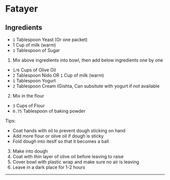 
# Fatayer


<!-- ---
title: Basque Burnt Cheescake
category: Baking
description: 
image: basque.jpg
size: 1 10" Cake
time: 1.5 hour
author: Molly Baz
source: https://www.bonappetit.com/recipe/basque-burnt-cheesecake
veggie: ✓
sweet: ✓
--- -->

## Ingredients

* `1` Tablespoon Yeast (Or one packet)
*  1 Cup of milk (warm)
* `1` Tablespoon of Sugar

1. Mix above ingredients into bowl, then add below ingredients one by one

* `1/6` Cups of Olive Oil
* `2` Tablespoon Nido OR `1` Cup of milk (warm)
* `1` Tablespoon Yogurt 
* `2` Tablespoon Cream (Gishta, Can subsitute with yogurt if not available

2. Mix in the flour
* `3` Cups of Flour
* `0.75` Tablespoon of baking powder

Tips:
* Coat hands with oil to prevent dough sticking on hand
* Add more flour or olive oil if dough is sticky
* Fold dough into iteslf so that it becomes a ball

3. Make into dough
4. Coat with thin layer of olive oil before leaving to raise
5. Cover bowl with plastic wrap and make sure no air is leaving
6. Leave in a dark place for 1-2 hours


---

